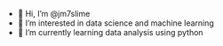 - 👋 Hi, I’m @jm7slime
- 👀 I’m interested in data science and machine learning
- 🌱 I’m currently learning data analysis using python

<!---
jm7slime/jm7slime is a ✨ special ✨ repository because its `README.md` (this file) appears on your GitHub profile.
You can click the Preview link to take a look at your changes.
--->
